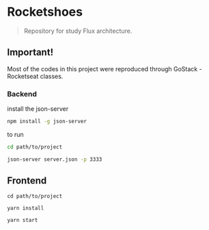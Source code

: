 # Rocketshoes

> Repository for study Flux architecture.

## Important!

Most of the codes in this project were reproduced through GoStack - Rocketseat classes.

### Backend

install the json-server
```bash
npm install -g json-server
```
to run
```bash
cd path/to/project

json-server server.json -p 3333
```

## Frontend

```
cd path/to/project

yarn install

yarn start
```
